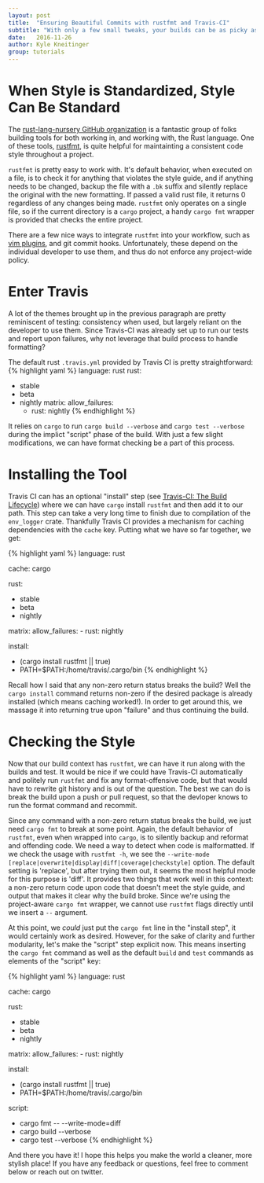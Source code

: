 ```yaml
---
layout: post
title:  "Ensuring Beautiful Commits with rustfmt and Travis-CI"
subtitle: "With only a few small tweaks, your builds can be as picky as you!"
date:   2016-11-26
author: Kyle Kneitinger
group: tutorials
---
```


#  When Style is Standardized, Style Can Be Standard
The [rust-lang-nursery GitHub
organization](https://github.com/rust-lang-nursery) is a fantastic group of
folks building tools for both working in, and working with, the Rust language.
One of these tools, [rustfmt](https://github.com/rust-lang-nursery/rustfmt), is
quite helpful for maintainting a consistent code style throughout a project.

`rustfmt` is pretty easy to work with.  It's default behavior, when executed on
a file, is to check it for anything that violates the style guide, and if
anything needs to be changed, backup the file with a `.bk` suffix and silently
replace the original with the new formatting. If passed a valid rust file, it
returns 0 regardless of any changes being made. `rustfmt` only operates on a
single file, so if the current directory is a `cargo` project, a handy `cargo
fmt` wrapper is provided that checks the entire project.

There are a few nice ways to integrate `rustfmt` into your workflow, such as
[vim plugins](https://github.com/rust-lang/rust.vim#formatting-with-rustfmt),
and git commit hooks.  Unfortunately, these depend on the individual developer
to use them, and thus do not enforce any project-wide policy.

# Enter Travis
A lot of the themes brought up in the previous paragraph are pretty reminiscent
of testing: consistency when used, but largely reliant on the developer to use
them. Since Travis-CI was
already set up to run our tests and report upon failures, why not leverage that build process to handle
formatting?

The default rust `.travis.yml` provided by Travis CI is pretty straightforward:
{% highlight yaml %}
language: rust
rust:
  - stable
  - beta
  - nightly
matrix:
  allow_failures:
    - rust: nightly
{% endhighlight %}

It relies on `cargo` to run `cargo build --verbose` and `cargo test
--verbose` during the implict "script" phase of the build.
With just a few slight modifications, we can have format checking be a part of
this process.

# Installing the Tool

Travis CI can has an optional "install" step (see [Travis-CI: The Build
Lifecycle](https://docs.travis-ci.com/user/customizing-the-build/#The-Build-Lifecycle))
where we can have `cargo` install `rustfmt` and then add it to our path. This step can take a very long time to finish due to compilation of the `env_logger` crate.  Thankfully Travis CI provides a mechanism for caching dependencies with the `cache` key. Putting what we have so far together, we get:

{% highlight yaml %}
language: rust

cache: cargo

rust:
  - stable
  - beta
  - nightly

matrix:
  allow_failures:
    - rust: nightly

install:
  - (cargo install rustfmt || true)
  - PATH=$PATH:/home/travis/.cargo/bin
{% endhighlight %}

Recall how I said that any non-zero return status breaks the build?  Well the
`cargo install` command returns non-zero if the desired package is already
installed (which means caching worked!). In order to get around this,
we massage it into returning true upon "failure" and thus continuing the build.

# Checking the Style

Now that our build context has `rustfmt`, we can have it run along with the
builds and test. It would be nice if we could have Travis-CI automatically and politely run `rustfmt` and fix any format-offensive code, but that would have to rewrite git history and is out of the question.  The best we can do is break the build upon a push or pull request, so that the devloper knows to run the format command and recommit.

Since any command with a non-zero return status breaks the build, we just need `cargo fmt` to break at some point.
Again, the default behavior of `rustfmt`, even when wrapped
into `cargo`, is to silently backup and reformat and offending code. We need a
way to detect when code is malformatted.  If we check the usage with `rustfmt -h`, we see the `--write-mode [replace|overwrite|display|diff|coverage|checkstyle]` option.
The default setting is 'replace', but after trying them out, it seems the most
helpful mode for this purpose is 'diff'.  It provides two things that work well
in this context: a non-zero return code upon code that doesn't meet the style
guide, and output that makes it clear why the build broke. Since we're using the project-aware `cargo fmt` wrapper, we cannot use
`rustfmt` flags directly until we insert a `--` argument.

At this point, we *could* just put the `cargo fmt` line in the "install step",
it would certainly work as desired.  However, for the sake of clarity and
further modularity, let's make the "script" step explicit now.  This means
inserting the `cargo fmt` command as well as the default `build` and `test`
commands as elements of the "script" key:

{% highlight yaml %}
language: rust

cache: cargo

rust:
  - stable
  - beta
  - nightly

matrix:
  allow_failures:
    - rust: nightly

install:
  - (cargo install rustfmt || true)
  - PATH=$PATH:/home/travis/.cargo/bin

script:
  - cargo fmt -- --write-mode=diff
  - cargo build --verbose
  - cargo test --verbose
{% endhighlight %}

And there you have it! I hope this helps you make the world a cleaner, more stylish place! If you have any feedback or questions, feel free to
comment below or reach out on twitter.
